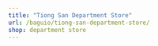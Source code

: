 ```yaml
---
title: "Tiong San Department Store"
url: /baguio/tiong-san-department-store/
shop: department store
---
```

